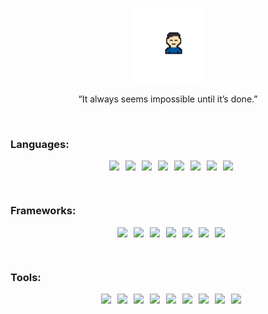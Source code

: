 <p align="center">
  <img src="https://raw.githubusercontent.com/EdwardMan917/EdwardMan917/master/images/logo.png" width="120px"/>
  <p align="center">“It always seems impossible until it’s done.” </p>
</p>
<br/>
<h3> Languages: </h3>
<p style="display:flex; flex-direction: row; justify-content: center;">
    <img style="margin-left:10px;" src="https://img.shields.io/badge/python-3670A0?style=for-the-badge&logo=python&logoColor=ffdd54" />
    <img style="margin-left:10px;" src="https://img.shields.io/badge/java-%23ED8B00.svg?style=for-the-badge&logo=java&logoColor=white" />
    <img style="margin-left:10px;" src="https://img.shields.io/badge/javascript-%23323330.svg?style=for-the-badge&logo=javascript&logoColor=%23F7DF1E" />
    <img style="margin-left:10px;" src="https://img.shields.io/badge/typescript-%23007ACC.svg?style=for-the-badge&logo=typescript&logoColor=white" />
    <img style="margin-left:10px;" src="https://img.shields.io/badge/html5-%23E34F26.svg?style=for-the-badge&logo=html5&logoColor=white" />
    <img style="margin-left:10px;" src="https://img.shields.io/badge/css3-%231572B6.svg?style=for-the-badge&logo=css3&logoColor=white" />
    <img style="margin-left:10px;" src="https://img.shields.io/badge/Solidity-%23363636.svg?style=for-the-badge&logo=solidity&logoColor=white" />
    <img style="margin-left:10px;" src="https://img.shields.io/badge/c%23-%23239120.svg?style=for-the-badge&logo=c-sharp&logoColor=white" />
</p>
<br/>
<h3> Frameworks: </h3>
<p style="display:flex; flex-direction: row; justify-content: center;">
    <img style="margin-left:10px;" src="https://img.shields.io/badge/django-%23092E20.svg?style=for-the-badge&logo=django&logoColor=white" />
    <img style="margin-left:10px;" src="https://img.shields.io/badge/DJANGO-REST-ff1709?style=for-the-badge&logo=django&logoColor=white&color=ff1709&labelColor=gray" />
    <img style="margin-left:10px;" src="https://img.shields.io/badge/flask-%23000.svg?style=for-the-badge&logo=flask&logoColor=white" />
    <img style="margin-left:10px;" src="https://img.shields.io/badge/spring-%236DB33F.svg?style=for-the-badge&logo=spring&logoColor=white" />
    <img style="margin-left:10px;" src="https://img.shields.io/badge/Thymeleaf-%23005C0F.svg?style=for-the-badge&logo=Thymeleaf&logoColor=white" />
    <img style="margin-left:10px;" src="https://img.shields.io/badge/react-%2320232a.svg?style=for-the-badge&logo=react&logoColor=%2361DAFB" />
    <img style="margin-left:10px;" src="https://img.shields.io/badge/styled--components-DB7093?style=for-the-badge&logo=styled-components&logoColor=white" />
</p>
<br/>
<h3> Tools: </h3>
<p style="display:flex; flex-direction: row; justify-content: center;">
    <img style="margin-left:10px;" src="https://img.shields.io/badge/docker-%230db7ed.svg?style=for-the-badge&logo=docker&logoColor=white" />
    <img style="margin-left:10px;" src="https://img.shields.io/badge/AWS-%23FF9900.svg?style=for-the-badge&logo=amazon-aws&logoColor=white" />
    <img style="margin-left:10px;" src="https://img.shields.io/badge/GoogleCloud-%234285F4.svg?style=for-the-badge&logo=google-cloud&logoColor=white" />
    <img style="margin-left:10px;" src="https://img.shields.io/badge/azure-%230072C6.svg?style=for-the-badge&logo=azure-devops&logoColor=white" />
    <img style="margin-left:10px;" src="https://img.shields.io/badge/mysql-%2300f.svg?style=for-the-badge&logo=mysql&logoColor=white" />
    <img style="margin-left:10px;" src="https://img.shields.io/badge/postgres-%23316192.svg?style=for-the-badge&logo=postgresql&logoColor=white" />
    <img style="margin-left:10px;" src="https://img.shields.io/badge/MongoDB-%234ea94b.svg?style=for-the-badge&logo=mongodb&logoColor=white" />
    <img style="margin-left:10px;" src="https://img.shields.io/badge/sqlite-%2307405e.svg?style=for-the-badge&logo=sqlite&logoColor=white" />
    <img style="margin-left:10px;" src="https://img.shields.io/badge/CIRCLECI-%23161616.svg?style=for-the-badge&logo=circleci&logoColor=white" />
</p>
